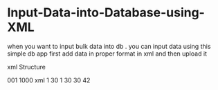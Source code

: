 # Input-Data-into-Database-using-XML

when you want to input bulk data into db . you can input data using this simple db app
first add data in proper format in xml and then upload it

xml Structure

<?xml version="1.0" encoding="UTF-8"?>
<exams>
 <exam>
  <indexNo>001</indexNo>
  <RegNo>1000</RegNo>
  <Assingment>xml</Assingment> 
  <Attendance>1</Attendance>
  <firstMaking>30</firstMaking>
  <Attendance2>1</Attendance2>
  <seconddMaking>30</seconddMaking>
  <Attempt>30</Attempt>
  <SubRegID>42</SubRegID>
 </exam>
</exams>
